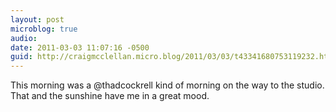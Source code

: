 ```yaml
---
layout: post
microblog: true
audio: 
date: 2011-03-03 11:07:16 -0500
guid: http://craigmcclellan.micro.blog/2011/03/03/t43341680753119232.html
---
```

This morning was a @thadcockrell kind of morning on the way to the studio. That and the sunshine have me in a great mood.
